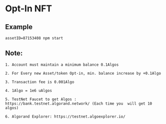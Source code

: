 # Opt-In NFT 
## **Example**
`
assetID=87153408 npm start
`

## **Note:**

    1. Account must maintain a minimum balance 0.1Algos
   
    2. For Every new Asset/token Opt-in, min. balance increase by +0.1Algo
   
    3. Transaction fee is 0.001Algo
   
    4. 1Algo = 1e6 uAlgos

    5. TestNet Faucet to get Algos : https://bank.testnet.algorand.network/ (Each time you  will get 10 algos)

    6. Algorand Explorer: https://testnet.algoexplorer.io/
   